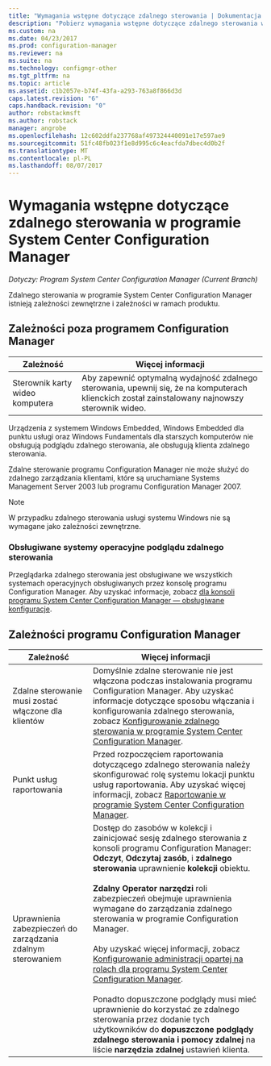 ```yaml
---
title: "Wymagania wstępne dotyczące zdalnego sterowania | Dokumentacja firmy Microsoft"
description: "Pobierz wymagania wstępne dotyczące zdalnego sterowania w programie System Center Configuration Manager."
ms.custom: na
ms.date: 04/23/2017
ms.prod: configuration-manager
ms.reviewer: na
ms.suite: na
ms.technology: configmgr-other
ms.tgt_pltfrm: na
ms.topic: article
ms.assetid: c1b2057e-b74f-43fa-a293-763a8f866d3d
caps.latest.revision: "6"
caps.handback.revision: "0"
author: robstackmsft
ms.author: robstack
manager: angrobe
ms.openlocfilehash: 12c602ddfa237768af497324440091e17e597ae9
ms.sourcegitcommit: 51fc48fb023f1e8d995c6c4eacfda7dbec4d0b2f
ms.translationtype: MT
ms.contentlocale: pl-PL
ms.lasthandoff: 08/07/2017
---
```

# <a name="prerequisites-for-remote-control-in-system-center-configuration-manager"></a>Wymagania wstępne dotyczące zdalnego sterowania w programie System Center Configuration Manager

*Dotyczy: Program System Center Configuration Manager (Current Branch)*

Zdalnego sterowania w programie System Center Configuration Manager istnieją zależności zewnętrzne i zależności w ramach produktu.  

## <a name="dependencies-external-to-configuration-manager"></a>Zależności poza programem Configuration Manager  

|Zależność|Więcej informacji|  
|----------------|----------------------|  
|Sterownik karty wideo komputera|Aby zapewnić optymalną wydajność zdalnego sterowania, upewnij się, że na komputerach klienckich został zainstalowany najnowszy sterownik wideo.|  

 Urządzenia z systemem Windows Embedded, Windows Embedded dla punktu usługi oraz Windows Fundamentals dla starszych komputerów nie obsługują podglądu zdalnego sterowania, ale obsługują klienta zdalnego sterowania.  

 Zdalne sterowanie programu Configuration Manager nie może służyć do zdalnego zarządzania klientami, które są uruchamiane Systems Management Server 2003 lub programu Configuration Manager 2007.  

> [!NOTE]  
>  W przypadku zdalnego sterowania usługi systemu Windows nie są wymagane jako zależności zewnętrzne.  

### <a name="supported-operating-systems-for-the-remote-control-viewer"></a>Obsługiwane systemy operacyjne podglądu zdalnego sterowania  
Przeglądarka zdalnego sterowania jest obsługiwane we wszystkich systemach operacyjnych obsługiwanych przez konsolę programu Configuration Manager. Aby uzyskać informacje, zobacz [dla konsoli programu System Center Configuration Manager — obsługiwane konfiguracje](../../../../core/plan-design/configs/supported-operating-systems-consoles.md).   

## <a name="configuration-manager-dependencies"></a>Zależności programu Configuration Manager  

|Zależność|Więcej informacji|  
|----------------|----------------------|  
|Zdalne sterowanie musi zostać włączone dla klientów|Domyślnie zdalne sterowanie nie jest włączona podczas instalowania programu Configuration Manager. Aby uzyskać informacje dotyczące sposobu włączania i konfigurowania zdalnego sterowania, zobacz [Konfigurowanie zdalnego sterowania w programie System Center Configuration Manager](../../../../core/clients/manage/remote-control/configuring-remote-control.md).|  
|Punkt usług raportowania|Przed rozpoczęciem raportowania dotyczącego zdalnego sterowania należy skonfigurować rolę systemu lokacji punktu usług raportowania. Aby uzyskać więcej informacji, zobacz [Raportowanie w programie System Center Configuration Manager](../../../../core/servers/manage/reporting.md).|  
|Uprawnienia zabezpieczeń do zarządzania zdalnym sterowaniem|Dostęp do zasobów w kolekcji i zainicjować sesję zdalnego sterowania z konsoli programu Configuration Manager: **Odczyt**, **Odczytaj zasób**, i **zdalnego sterowania** uprawnienie **kolekcji** obiektu.<br /><br /> **Zdalny Operator narzędzi** roli zabezpieczeń obejmuje uprawnienia wymagane do zarządzania zdalnego sterowania w programie Configuration Manager.<br /><br /> Aby uzyskać więcej informacji, zobacz [Konfigurowanie administracji opartej na rolach dla programu System Center Configuration Manager](../../../../core/servers/deploy/configure/configure-role-based-administration.md).<br /><br /> Ponadto dopuszczone podglądy musi mieć uprawnienie do korzystać ze zdalnego sterowania przez dodanie tych użytkowników do **dopuszczone podglądy zdalnego sterowania i pomocy zdalnej** na liście **narzędzia zdalnej** ustawień klienta.
